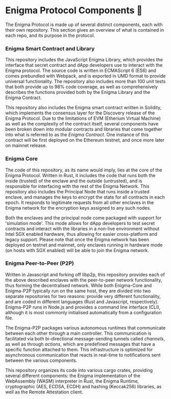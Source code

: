 ﻿# Enigma Protocol Components 📖

The Enigma Protocol is made up of several distinct components, each with their own repository. This section gives an overview of what is contained in each repo, and its purpose in the protocol.

### Enigma Smart Contract and Library
This repository includes the JavaScript Enigma Library, which provides the interface that secret contract and dApp developers use to interact with the Enigma protocol. The source code is written in ECMAScript 6 (ES6) and comes prebundled with Webpack, and is exported in UMD format to provide universal functionality. The repository also includes more than 100 unit tests that both provide up to 98% code coverage, as well as comprehensively describes the functions provided both by the Enigma Library and the Enigma Contract.

This repository also includes the Enigma smart contract written in Solidity, which implements the consensus layer for the Discovery release of the Enigma Protocol. Due to the limitations of EVM (Etherium Virtual Machine) as well as the complexity of the contract itself, several components have been broken down into modular contracts and libraries that come together into what is referred to as the *Enigma Contract*.  One instance of this contract will be first deployed on the Ethereum testnet, and once more later on mainnet release.

### Enigma Core
The code of this repository, as its name would imply, lies at the core of the Enigma Protocol. Written in Rust, it includes the code that runs both the inside (trusted) of the enclave and the outside (untrusted), and is responsible for interfacing with the rest of the Enigma Network. This repository also includes the Principal Node that runs inside a trusted enclave, and manages the keys to encrypt the state for all contracts in each epoch. It responds to legitimate requests from all other enclaves in the Enigma network for the encryption keys assigned to any such nodes. 

Both the enclaves and the principal node come packaged with support for 'simulation mode'. This mode allows for dApp developers to test secret contracts and interact with the libraries in a non-live environment without Intel SGX enabled hardware, thus allowing for easier cross-platform and legacy support. Please note that once the Enigma network has been deployed on testnet and mainnet, only enclaves running in hardware mode (on hosts with SGX enabled) will be able to join the Enigma network.

### Enigma Peer-to-Peer (P2P)
Written in Javascript and forking off libp2p, this repository provides each of the above described enclaves with the peer-to-peer network functionality, thus forming the decentralised network. While both Enigma-Core and Enigma-P2P typically run on the same host, they are divided into two separate repositories for two reasons: provide very different functionality, and are coded in different languages (Rust and Javascript, respectively). Enigma-P2P runs in Node.js and provides a command line interface (CLI), although it is most commonly initialised automatically from a configuration file.

The Enigma-P2P packages various autonomous runtimes that communicate between each other through a main controller. This communication is facilitated via both bi-directional message-sending tunnels called *channels*, as well as through *actions*, which are predefined messages that have a specific function attached to them. This infrastructure is optimized for asynchronous communication that reacts in real-time to notifications sent between the various components.

This repository organizes its code into various cargo crates, providing several different components: the Enigma implementation of the WebAssembly (WASM) interpreter in Rust, the Enigma Runtime, cryptographic (AES, ECDSA, ECDH) and hashing (Keccak256) libraries, as well as the Remote Attestation client.
